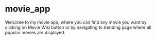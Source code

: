 # movie_app

Welcome to my movie app, where you can find any movie you want by clicking on Movie Wiki button or by navigating to trending page where all popular movies are displayed. 
